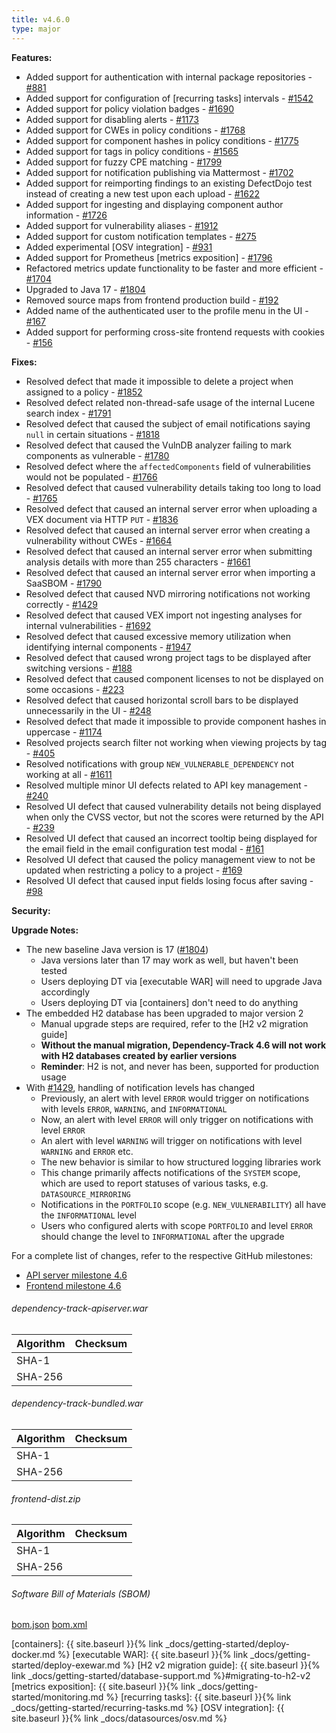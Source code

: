 ```yaml
---
title: v4.6.0
type: major
---
```


**Features:**

* Added support for authentication with internal package repositories - [#881]
* Added support for configuration of [recurring tasks] intervals - [#1542]
* Added support for policy violation badges - [#1690]
* Added support for disabling alerts - [#1173]
* Added support for CWEs in policy conditions - [#1768]
* Added support for component hashes in policy conditions - [#1775]
* Added support for tags in policy conditions - [#1565]
* Added support for fuzzy CPE matching - [#1799]
* Added support for notification publishing via Mattermost - [#1702]
* Added support for reimporting findings to an existing DefectDojo test instead of creating a new test upon each upload - [#1622]
* Added support for ingesting and displaying component author information - [#1726]
* Added support for vulnerability aliases - [#1912]
* Added support for custom notification templates - [#275]
* Added experimental [OSV integration] - [#931]
* Added support for Prometheus [metrics exposition] - [#1796]
* Refactored metrics update functionality to be faster and more efficient - [#1704]
* Upgraded to Java 17 - [#1804]
* Removed source maps from frontend production build - [#192]
* Added name of the authenticated user to the profile menu in the UI - [#167]
* Added support for performing cross-site frontend requests with cookies - [#156]

**Fixes:**

* Resolved defect that made it impossible to delete a project when assigned to a policy - [#1852]
* Resolved defect related non-thread-safe usage of the internal Lucene search index - [#1791]
* Resolved defect that caused the subject of email notifications saying `null` in certain situations - [#1818]
* Resolved defect that caused the VulnDB analyzer failing to mark components as vulnerable - [#1780]
* Resolved defect where the `affectedComponents` field of vulnerabilities would not be populated - [#1766]
* Resolved defect that caused vulnerability details taking too long to load - [#1765]
* Resolved defect that caused an internal server error when uploading a VEX document via HTTP `PUT` - [#1836]
* Resolved defect that caused an internal server error when creating a vulnerability without CWEs - [#1664]
* Resolved defect that caused an internal server error when submitting analysis details with more than 255 characters - [#1661]
* Resolved defect that caused an internal server error when importing a SaaSBOM - [#1790]
* Resolved defect that caused NVD mirroring notifications not working correctly - [#1429]
* Resolved defect that caused VEX import not ingesting analyses for internal vulnerabilities - [#1692]
* Resolved defect that caused excessive memory utilization when identifying internal components - [#1947]
* Resolved defect that caused wrong project tags to be displayed after switching versions - [#188]
* Resolved defect that caused component licenses to not be displayed on some occasions - [#223]
* Resolved defect that caused horizontal scroll bars to be displayed unnecessarily in the UI - [#248]
* Resolved defect that made it impossible to provide component hashes in uppercase - [#1174]
* Resolved projects search filter not working when viewing projects by tag - [#405]
* Resolved notifications with group `NEW_VULNERABLE_DEPENDENCY` not working at all - [#1611]
* Resolved multiple minor UI defects related to API key management - [#240]
* Resolved UI defect that caused vulnerability details not being displayed when only the CVSS vector, but not the scores were returned by the API - [#239]
* Resolved UI defect that caused an incorrect tooltip being displayed for the email field in the email configuration test modal - [#161]
* Resolved UI defect that caused the policy management view to not be updated when restricting a policy to a project - [#169]
* Resolved UI defect that caused input fields losing focus after saving - [#98]

**Security:**

**Upgrade Notes:**

* The new baseline Java version is 17 ([#1804])
  * Java versions later than 17 may work as well, but haven't been tested
  * Users deploying DT via [executable WAR] will need to upgrade Java accordingly
  * Users deploying DT via [containers] don't need to do anything
* The embedded H2 database has been upgraded to major version 2
  * Manual upgrade steps are required, refer to the [H2 v2 migration guide]
  * **Without the manual migration, Dependency-Track 4.6 will not work with H2 databases created by earlier versions**
  * **Reminder**: H2 is not, and never has been, supported for production usage
* With [#1429], handling of notification levels has changed 
  * Previously, an alert with level `ERROR` would trigger on notifications with levels `ERROR`, `WARNING`, and `INFORMATIONAL`
  * Now, an alert with level `ERROR` will only trigger on notifications with level `ERROR`
  * An alert with level `WARNING` will trigger on notifications with level `WARNING` and `ERROR` etc.
  * The new behavior is similar to how structured logging libraries work
  * This change primarily affects notifications of the `SYSTEM` scope, which are used to report statuses of various tasks, e.g. `DATASOURCE_MIRRORING`
  * Notifications in the `PORTFOLIO` scope (e.g. `NEW_VULNERABILITY`) all have the `INFORMATIONAL` level
  * Users who configured alerts with scope `PORTFOLIO` and level `ERROR` should change the level to `INFORMATIONAL` after the upgrade

For a complete list of changes, refer to the respective GitHub milestones:

* [API server milestone 4.6](https://github.com/DependencyTrack/dependency-track/milestone/21?closed=1)
* [Frontend milestone 4.6](https://github.com/DependencyTrack/frontend/milestone/8?closed=1)

###### dependency-track-apiserver.war

| Algorithm | Checksum |
|:----------|:---------|
| SHA-1     |          |
| SHA-256   |          |

###### dependency-track-bundled.war

| Algorithm | Checksum |
|:----------|:---------|
| SHA-1     |          |
| SHA-256   |          |

###### frontend-dist.zip

| Algorithm | Checksum |
|:----------|:---------|
| SHA-1     |          |
| SHA-256   |          |

###### Software Bill of Materials (SBOM)

[bom.json](https://github.com/DependencyTrack/dependency-track/releases/download/4.6.0/bom.json)
[bom.xml](https://github.com/DependencyTrack/dependency-track/releases/download/4.6.0/bom.xml)

[#98]: https://github.com/DependencyTrack/frontend/issues/98
[#156]: https://github.com/DependencyTrack/frontend/issues/156
[#161]: https://github.com/DependencyTrack/frontend/issues/161
[#167]: https://github.com/DependencyTrack/frontend/issues/167
[#169]: https://github.com/DependencyTrack/frontend/issues/169
[#188]: https://github.com/DependencyTrack/frontend/issues/188
[#192]: https://github.com/DependencyTrack/frontend/issues/192
[#223]: https://github.com/DependencyTrack/frontend/issues/223
[#239]: https://github.com/DependencyTrack/frontend/pull/239
[#240]: https://github.com/DependencyTrack/frontend/pull/240
[#248]: https://github.com/DependencyTrack/frontend/issues/248
[#275]: https://github.com/DependencyTrack/dependency-track/issues/275
[#405]: https://github.com/DependencyTrack/dependency-track/issues/405
[#881]: https://github.com/DependencyTrack/dependency-track/issues/881
[#931]: https://github.com/DependencyTrack/dependency-track/issues/931
[#1173]: https://github.com/DependencyTrack/dependency-track/issues/1173
[#1174]: https://github.com/DependencyTrack/dependency-track/issues/1174
[#1429]: https://github.com/DependencyTrack/dependency-track/issues/1429
[#1542]: https://github.com/DependencyTrack/dependency-track/issues/1542
[#1565]: https://github.com/DependencyTrack/dependency-track/issues/1565
[#1611]: https://github.com/DependencyTrack/dependency-track/issues/1611
[#1622]: https://github.com/DependencyTrack/dependency-track/issues/1622
[#1661]: https://github.com/DependencyTrack/dependency-track/issues/1661
[#1664]: https://github.com/DependencyTrack/dependency-track/issues/1664
[#1690]: https://github.com/DependencyTrack/dependency-track/issues/1690
[#1692]: https://github.com/DependencyTrack/dependency-track/issues/1765
[#1702]: https://github.com/DependencyTrack/dependency-track/pull/1702
[#1704]: https://github.com/DependencyTrack/dependency-track/pull/1704
[#1726]: https://github.com/DependencyTrack/dependency-track/issues/1726
[#1765]: https://github.com/DependencyTrack/dependency-track/issues/1765
[#1766]: https://github.com/DependencyTrack/dependency-track/issues/1766
[#1768]: https://github.com/DependencyTrack/dependency-track/issues/1768
[#1775]: https://github.com/DependencyTrack/dependency-track/issues/1775
[#1780]: https://github.com/DependencyTrack/dependency-track/issues/1780
[#1790]: https://github.com/DependencyTrack/dependency-track/issues/1790
[#1791]: https://github.com/DependencyTrack/dependency-track/issues/1797
[#1796]: https://github.com/DependencyTrack/dependency-track/pull/1796
[#1799]: https://github.com/DependencyTrack/dependency-track/pull/1799
[#1804]: https://github.com/DependencyTrack/dependency-track/pull/1804
[#1818]: https://github.com/DependencyTrack/dependency-track/issues/1818
[#1836]: https://github.com/DependencyTrack/dependency-track/issues/1836
[#1852]: https://github.com/DependencyTrack/dependency-track/issues/1852
[#1912]: https://github.com/DependencyTrack/dependency-track/pull/1912
[#1947]: https://github.com/DependencyTrack/dependency-track/issues/1947

[containers]: {{ site.baseurl }}{% link _docs/getting-started/deploy-docker.md %}
[executable WAR]: {{ site.baseurl }}{% link _docs/getting-started/deploy-exewar.md %}
[H2 v2 migration guide]: {{ site.baseurl }}{% link _docs/getting-started/database-support.md %}#migrating-to-h2-v2
[metrics exposition]: {{ site.baseurl }}{% link _docs/getting-started/monitoring.md %}
[recurring tasks]: {{ site.baseurl }}{% link _docs/getting-started/recurring-tasks.md %}
[OSV integration]: {{ site.baseurl }}{% link _docs/datasources/osv.md %}